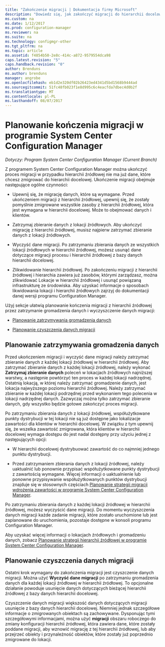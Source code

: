 ```yaml
---
title: "Zakończenie migracji | Dokumentacja firmy Microsoft"
description: "Dowiedz się, jak zakończyć migracji do hierarchii docelowej programu System Center Configuration Manager po hierarchii źródłowej nie ma już danych."
ms.custom: na
ms.date: 1/12/2017
ms.prod: configuration-manager
ms.reviewer: na
ms.suite: na
ms.technology: configmgr-other
ms.tgt_pltfrm: na
ms.topic: article
ms.assetid: f4854b50-2e8c-414c-a872-9579554dca98
caps.latest.revision: "5"
caps.handback.revision: "0"
author: Brenduns
ms.author: brenduns
manager: angrobe
ms.openlocfilehash: eb1d2e320df02b26423ed4341d5bd1568b9444ad
ms.sourcegitcommit: 51fc48fb023f1e8d995c6c4eacfda7dbec4d0b2f
ms.translationtype: MT
ms.contentlocale: pl-PL
ms.lasthandoff: 08/07/2017
---
```

# <a name="plan-to-complete-migration-in-system-center-configuration-manager"></a>Planowanie kończenia migracji w programie System Center Configuration Manager

*Dotyczy: Program System Center Configuration Manager (Current Branch)*

Z programem System Center Configuration Manager można ukończyć proces migracji w przypadku hierarchii źródłowej nie ma już dane, które chcesz zmigrować do hierarchii docelowej. Ukończenie migracji obejmuje następujące ogólne czynności:  

-   Upewnij się, że migrację danych, które są wymagane. Przed ukończeniem migracji z hierarchii źródłowej, upewnij się, że zostały pomyślnie zmigrowane wszystkie zasoby z hierarchii źródłowej, która jest wymagana w hierarchii docelowej. Może to obejmować danych i klientów.  

-   Zatrzymaj zbieranie danych z lokacji źródłowych. Aby ukończyć migrację z hierarchii źródłowej, musisz najpierw zatrzymać zbieranie danych z lokacji źródłowych.  

-   Wyczyść dane migracji. Po zatrzymaniu zbierania danych ze wszystkich lokacji źródłowych w hierarchii źródłowej, możesz usunąć dane dotyczące migracji procesu i hierarchii źródłowej z bazy danych hierarchii docelowej.  

-   Zlikwidowanie hierarchii źródłowej. Po zakończeniu migracji z hierarchii źródłowej i hierarchia zawiera już zasobów, którymi zarządzasz, można zlikwidować Lokacje w hierarchii źródłowej i usunąć powiązaną infrastrukturę ze środowiska. Aby uzyskać informacje o sposobach likwidowania lokacji i hierarchii źródłowych zajrzyj do dokumentacji danej wersji programu Configuration Manager.  

Użyj sekcje ułatwią planowanie kończenia migracji z hierarchii źródłowej przez zatrzymanie gromadzenia danych i wyczyszczenie danych migracji:  

-   [Planowanie zatrzymywania gromadzenia danych](#Plan_to_Stop_Data_Gath)  

-   [Planowanie czyszczenia danych migracji](#Plan_to_clean_up)  

##  <a name="Plan_to_Stop_Data_Gath"></a>Planowanie zatrzymywania gromadzenia danych  
 Przed ukończeniem migracji i wyczyść dane migracji należy zatrzymać zbieranie danych z każdej lokacji źródłowej w hierarchii źródłowej. Aby zatrzymać zbieranie danych z każdej lokacji źródłowej, należy wykonać **Zatrzymaj zbieranie danych** poleceń w lokacjach źródłowych najniższej warstwy, a następnie powtórzyć ten proces w każdej lokacji nadrzędnej. Ostatnią lokacją, w której należy zatrzymać gromadzenie danych, jest lokacja najwyższego poziomu hierarchii źródłowej. Należy zatrzymać zbieranie w każdej lokacji podrzędnej przed wykonaniem tego polecenia w lokacji nadrzędnej danych. Zazwyczaj można tylko zatrzymać zbieranie danych, gdy wszystko będzie gotowe zakończyć proces migracji.  

 Po zatrzymaniu zbierania danych z lokacji źródłowej, współużytkowane punkty dystrybucji w tej lokacji nie są już dostępne jako lokalizacje zawartości dla klientów w hierarchii docelowej. W związku z tym upewnij się, że wszelka zawartość zmigrowana, która klientów w hierarchii docelowej wymaga dostępu do jest nadal dostępny przy użyciu jednej z następujących opcji:  

-   W hierarchii docelowej dystrybuować zawartość do co najmniej jednego punktu dystrybucji.  

-   Przed zatrzymaniem zbierania danych z lokacji źródłowej, należy uaktualnić lub ponownie przypisać współużytkowane punkty dystrybucji z zawartością wymagane. Więcej informacji o uaktualnienie lub ponowne przypisywanie współużytkowanych punktów dystrybucji znajduje się w stosownych częściach [Planowanie strategii migracji wdrożenia zawartości w programie System Center Configuration Manager](../../core/migration/planning-a-content-deployment-migration-strategy.md).  

Po zatrzymaniu zbierania danych z każdej lokacji źródłowej w hierarchii źródłowej, możesz wyczyścić dane migracji. Do momentu wyczyszczenia danych migracji każde zadanie migracji, które zostało uruchomione lub jest zaplanowane do uruchomienia, pozostaje dostępne w konsoli programu Configuration Manager.  

Aby uzyskać więcej informacji o lokacjach źródłowych i gromadzeniu danych, zobacz [Planowanie strategii hierarchii źródłowej w programie System Center Configuration Manager](../../core/migration/planning-a-source-hierarchy-strategy.md).  

##  <a name="Plan_to_clean_up"></a>Planowanie czyszczenia danych migracji  
 Ostatni krok wymagany do zakończenia migracji jest czyszczenie danych migracji. Można użyć **Wyczyść dane migracji** po zatrzymaniu gromadzenia danych dla każdej lokacji źródłowej w hierarchii źródłowej. To opcjonalne działanie powoduje usunięcie danych dotyczących bieżącej hierarchii źródłowej z bazy danych hierarchii docelowej.  

 Czyszczenie danych migracji większość danych dotyczących migracji usunięcie z bazy danych hierarchii docelowej. Niemniej jednak szczegółowe informacje o zmigrowanych obiektach są zachowywane. Dysponując tymi szczegółowymi informacjami, można użyć **migracji** obszaru roboczego do zmiany konfiguracji hierarchii źródłowej, która zawiera dane, które zostały poddane migracji, aby wznowić migrację z tej hierarchii źródłowej, lub aby przejrzeć obiekty i przynależność obiektów, które zostały już poprzednio zmigrowane do lokacji.  
